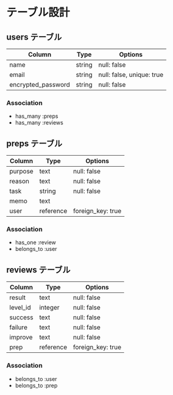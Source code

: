 # テーブル設計

## users テーブル

| Column              | Type    | Options                   |
| ------------------- | ------- | ------------------------- |
| name                | string  | null: false               |
| email               | string  | null: false, unique: true |
| encrypted_password  | string  | null: false               |

### Association

- has_many :preps
- has_many :reviews

## preps テーブル

| Column             | Type       | Options           |
| ------------------ | ---------- | ----------------- |
| purpose            | text       | null: false       |
| reason             | text       | null: false       |
| task               | string     | null: false       |
| memo               | text       |                   |
| user               | reference  | foreign_key: true |

### Association

- has_one :review
- belongs_to :user

## reviews テーブル

| Column            | Type       | Options           |
| ----------------- | ---------- | ----------------- |
| result            | text       | null: false       |
| level_id          | integer    | null: false       |
| success           | text       | null: false       |
| failure           | text       | null: false       |
| improve           | text       | null: false       |
| prep              | reference  | foreign_key: true |

### Association

- belongs_to :user
- belongs_to :prep



